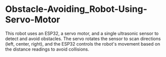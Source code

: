 # Obstacle-Avoiding_Robot-Using-Servo-Motor
This robot uses an ESP32, a servo motor, and a single ultrasonic sensor to detect and avoid obstacles. The servo rotates the sensor to scan directions (left, center, right), and the ESP32 controls the robot's movement based on the distance readings to avoid collisions.
